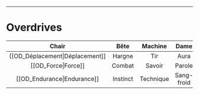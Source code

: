 ___
# Overdrives

|              Chair              |   Bête   |  Machine  |    Dame    |   Masque   |
| :-----------------------------: | :------: | :-------: | :--------: | :--------: |
| [[OD_Déplacement\|Déplacement]] |  Hargne  |    Tir    |    Aura    | Discretion |
|       [[OD_Force\|Force]]       |  Combat  |  Savoir   |   Parole   | Dexterite  |
|   [[OD_Endurance\|Endurance]]   | Instinct | Technique | Sang-froid | Perception |
